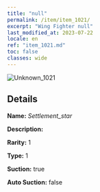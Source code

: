 ```yaml
---
title: "null"
permalink: /item/item_1021/
excerpt: "Wing Fighter null"
last_modified_at: 2023-07-22
locale: en
ref: "item_1021.md"
toc: false
classes: wide
---
```



 ![Unknown_1021](/images/item/Settlement_star_p.png)



## Details

 **Name:** *Settlement_star* 

 **Description:** 

 **Rarity:** 1 

 **Type:** 1 

 **Suction:** true 

 **Auto Suction:** false 


